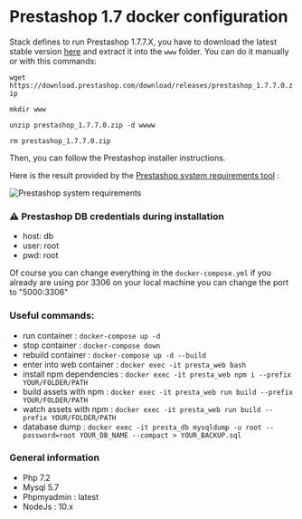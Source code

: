 # Prestashop 1.7 docker configuration

Stack defines to run Prestashop 1.7.7.X, you have to download the latest stable version [here](https://www.prestashop.com/en/previous-versions) and extract it into the `www` folder. You can do it manually or with this commands:

`wget https://download.prestashop.com/download/releases/prestashop_1.7.7.0.zip`

`mkdir www`

`unzip prestashop_1.7.7.0.zip -d wwww`

`rm prestashop_1.7.7.0.zip`


Then, you can follow the Prestashop installer instructions.

Here is the result provided by the [Prestashop system requirements tool](https://devdocs.prestashop.com/1.7/basics/installation/system-requirements/) : 

![Prestashop system requirements](https://upload.vaa.red/i/JvmeY.png)

### ⚠️ Prestashop DB credentials during installation

- host: db
- user: root
- pwd: root

Of course you can change everything in the `docker-compose.yml` if you already are using por 3306 on your local machine you can change the port to "5000:3306"


### Useful commands:

- run container : `docker-compose up -d`
- stop container : `docker-compose down`
- rebuild container : `docker-compose up -d --build`
- enter into web container : `docker exec -it presta_web bash`
- install npm dependencies : `docker exec -it presta_web npm i --prefix YOUR/FOLDER/PATH`
- build assets with npm : `docker exec -it presta_web run build --prefix YOUR/FOLDER/PATH`
- watch assets with npm : `docker exec -it presta_web run build --prefix YOUR/FOLDER/PATH`
- database dump : `docker exec -it presta_db mysqldump -u root --password=root YOUR_DB_NAME --compact > YOUR_BACKUP.sql`


### General information

- Php 7.2
- Mysql 5.7
- Phpmyadmin : latest
- NodeJs : 10.x
